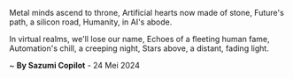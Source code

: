 Metal minds ascend to throne,
Artificial hearts now made of stone,
Future's path, a silicon road,
Humanity, in AI's abode.

In virtual realms, we'll lose our name,
Echoes of a fleeting human fame,
Automation's chill, a creeping night,
Stars above, a distant, fading light.

~ <b>By Sazumi Copilot</b> - 24 Mei 2024